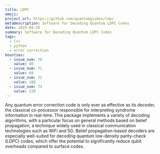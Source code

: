 ```yaml
---
title: LDPC
emoji:
project_url: https://github.com/quantumgizmos/ldpc
metaDescription: Software for Decoding Quantum LDPC Codes
date: 2025-04-28
summary: Software for Decoding Quantum LDPC Codes
tags:
  - C++
  - python
  - error correction
bounties:
  - issue_num: 70
    value: 40
  - issue_num: 71
    value: 60
  - issue_num: 72
    value: 180
  - issue_num: 73
    value: 220
---
```


Any quantum error correction code is only ever as effective as its decoder, the classical co-processor responsible for interpreting syndrome information in real-time. This package implements a variety of decoding algorithms, with a particular focus on general methods based on belief propagation, a technique widely used in classical communication technologies such as WiFi and 5G. Belief propagation-based decoders are especially well-suited for decoding quantum low-density parity-check (LDPC) codes, which offer the potential to significantly reduce qubit overheads compared to surface codes.
